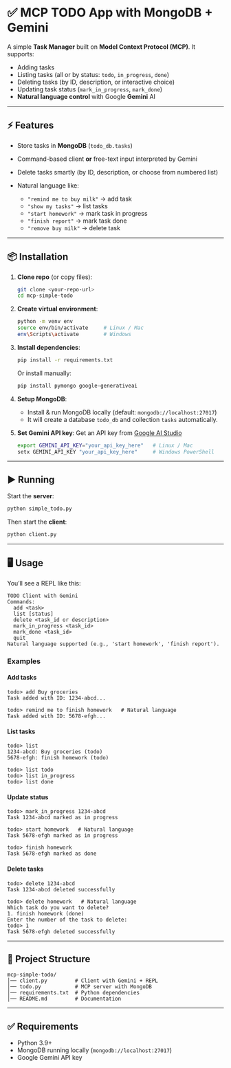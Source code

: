 # ✅ MCP TODO App with MongoDB + Gemini

A simple **Task Manager** built on **Model Context Protocol (MCP)**.
It supports:

* Adding tasks
* Listing tasks (all or by status: `todo`, `in_progress`, `done`)
* Deleting tasks (by ID, description, or interactive choice)
* Updating task status (`mark_in_progress`, `mark_done`)
* **Natural language control** with Google **Gemini** AI

---

## ⚡ Features

* Store tasks in **MongoDB** (`todo_db.tasks`)
* Command-based client **or** free-text input interpreted by Gemini
* Delete tasks smartly (by ID, description, or choose from numbered list)
* Natural language like:

  * `"remind me to buy milk"` → add task
  * `"show my tasks"` → list tasks
  * `"start homework"` → mark task in progress
  * `"finish report"` → mark task done
  * `"remove buy milk"` → delete task

---

## 📦 Installation

1. **Clone repo** (or copy files):

   ```bash
   git clone <your-repo-url>
   cd mcp-simple-todo
   ```

2. **Create virtual environment**:

   ```bash
   python -m venv env
   source env/bin/activate     # Linux / Mac
   env\Scripts\activate        # Windows
   ```

3. **Install dependencies**:

   ```bash
   pip install -r requirements.txt
   ```

   Or install manually:

   ```bash
   pip install pymongo google-generativeai
   ```

4. **Setup MongoDB**:

   * Install & run MongoDB locally (default: `mongodb://localhost:27017`)
   * It will create a database `todo_db` and collection `tasks` automatically.

5. **Set Gemini API key**:
   Get an API key from [Google AI Studio](https://aistudio.google.com/)

   ```bash
   export GEMINI_API_KEY="your_api_key_here"   # Linux / Mac
   setx GEMINI_API_KEY "your_api_key_here"     # Windows PowerShell
   ```

---

## ▶️ Running

Start the **server**:

```bash
python simple_todo.py
```

Then start the **client**:

```bash
python client.py
```

---

## 🖥️ Usage

You’ll see a REPL like this:

```
TODO Client with Gemini
Commands:
  add <task>
  list [status]
  delete <task_id or description>
  mark_in_progress <task_id>
  mark_done <task_id>
  quit
Natural language supported (e.g., 'start homework', 'finish report').
```

### Examples

#### Add tasks

```
todo> add Buy groceries
Task added with ID: 1234-abcd...

todo> remind me to finish homework   # Natural language
Task added with ID: 5678-efgh...
```

#### List tasks

```
todo> list
1234-abcd: Buy groceries (todo)
5678-efgh: finish homework (todo)

todo> list todo
todo> list in_progress
todo> list done
```

#### Update status

```
todo> mark_in_progress 1234-abcd
Task 1234-abcd marked as in progress

todo> start homework   # Natural language
Task 5678-efgh marked as in progress

todo> finish homework
Task 5678-efgh marked as done
```

#### Delete tasks

```
todo> delete 1234-abcd
Task 1234-abcd deleted successfully

todo> delete homework   # Natural language
Which task do you want to delete?
1. finish homework (done)
Enter the number of the task to delete:
todo> 1
Task 5678-efgh deleted successfully
```

---

## 📂 Project Structure

```
mcp-simple-todo/
│── client.py         # Client with Gemini + REPL
│── todo.py           # MCP server with MongoDB
│── requirements.txt  # Python dependencies
│── README.md         # Documentation
```

---

## ✅ Requirements

* Python 3.9+
* MongoDB running locally (`mongodb://localhost:27017`)
* Google Gemini API key
